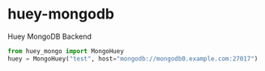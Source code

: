# huey-mongodb
Huey MongoDB Backend

```python
from huey_mongo import MongoHuey
huey = MongoHuey("test", host="mongodb://mongodb0.example.com:27017")
```